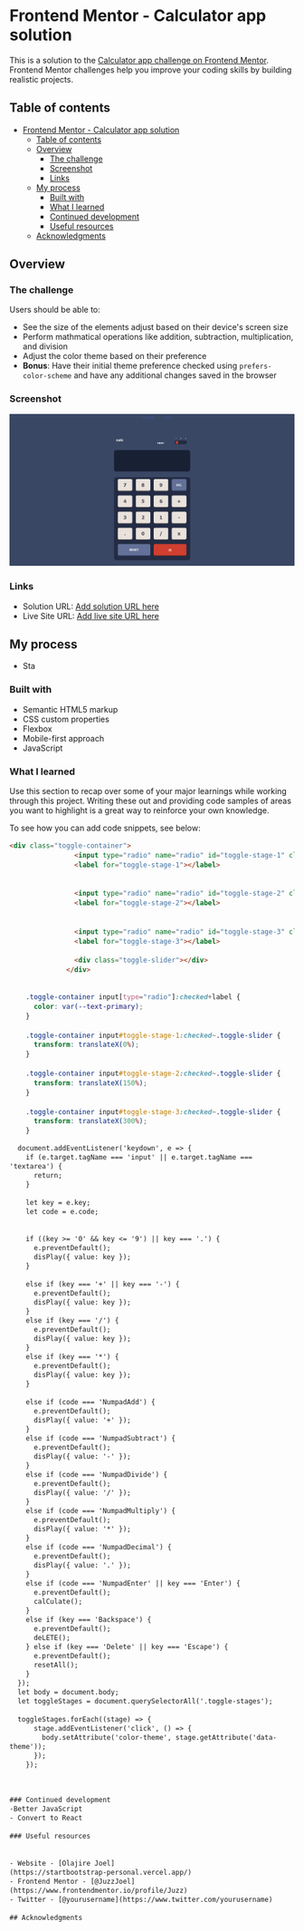 # Frontend Mentor - Calculator app solution

This is a solution to the [Calculator app challenge on Frontend Mentor](https://www.frontendmentor.io/challenges/calculator-app-9lteq5N29). Frontend Mentor challenges help you improve your coding skills by building realistic projects.

## Table of contents

- [Frontend Mentor - Calculator app solution](#frontend-mentor---calculator-app-solution)
  - [Table of contents](#table-of-contents)
  - [Overview](#overview)
    - [The challenge](#the-challenge)
    - [Screenshot](#screenshot)
    - [Links](#links)
  - [My process](#my-process)
    - [Built with](#built-with)
    - [What I learned](#what-i-learned)
    - [Continued development](#continued-development)
    - [Useful resources](#useful-resources)
  - [Acknowledgments](#acknowledgments)

## Overview

### The challenge

Users should be able to:

- See the size of the elements adjust based on their device's screen size
- Perform mathmatical operations like addition, subtraction, multiplication, and division
- Adjust the color theme based on their preference
- **Bonus**: Have their initial theme preference checked using `prefers-color-scheme` and have any additional changes saved in the browser

### Screenshot

![screenshot of the page](./screenshot.png)

### Links

- Solution URL: [Add solution URL here](https://github.com/JuzzJoel/calculator-app-main)
- Live Site URL: [Add live site URL here](https://calculator-app-main-bay-phi.vercel.app/)

## My process
- Sta
### Built with

- Semantic HTML5 markup
- CSS custom properties
- Flexbox
- Mobile-first approach
- JavaScript

### What I learned

Use this section to recap over some of your major learnings while working through this project. Writing these out and providing code samples of areas you want to highlight is a great way to reinforce your own knowledge.

To see how you can add code snippets, see below:

```html
<div class="toggle-container">
                <input type="radio" name="radio" id="toggle-stage-1" class="toggle-stages" data-theme="gray" checked>
                <label for="toggle-stage-1"></label>


                <input type="radio" name="radio" id="toggle-stage-2" class="toggle-stages"  data-theme="white">
                <label for="toggle-stage-2"></label>


                <input type="radio" name="radio" id="toggle-stage-3" class="toggle-stages"  data-theme="purple">
                <label for="toggle-stage-3"></label>

                <div class="toggle-slider"></div>
              </div>

```
```css

    .toggle-container input[type="radio"]:checked+label {
      color: var(--text-primary);
    }

    .toggle-container input#toggle-stage-1:checked~.toggle-slider {
      transform: translateX(0%);
    }

    .toggle-container input#toggle-stage-2:checked~.toggle-slider {
      transform: translateX(150%);
    }

    .toggle-container input#toggle-stage-3:checked~.toggle-slider {
      transform: translateX(300%);
    }

```
      document.addEventListener('keydown', e => {
        if (e.target.tagName === 'input' || e.target.tagName === 'textarea') {
          return;
        }

        let key = e.key;
        let code = e.code; 


        if ((key >= '0' && key <= '9') || key === '.') {
          e.preventDefault();
          disPlay({ value: key });
        }

        else if (key === '+' || key === '-') {
          e.preventDefault();
          disPlay({ value: key });
        }
        else if (key === '/') { 
          e.preventDefault();
          disPlay({ value: key });
        }
        else if (key === '*') { 
          e.preventDefault();
          disPlay({ value: key });
        }
       
        else if (code === 'NumpadAdd') {
          e.preventDefault();
          disPlay({ value: '+' });
        }
        else if (code === 'NumpadSubtract') {
          e.preventDefault();
          disPlay({ value: '-' });
        }
        else if (code === 'NumpadDivide') {
          e.preventDefault();
          disPlay({ value: '/' });
        }
        else if (code === 'NumpadMultiply') {
          e.preventDefault();
          disPlay({ value: '*' });
        }
        else if (code === 'NumpadDecimal') {
          e.preventDefault();
          disPlay({ value: '.' });
        }
        else if (code === 'NumpadEnter' || key === 'Enter') { 
          e.preventDefault();
          calCulate();
        }
        else if (key === 'Backspace') {
          e.preventDefault();
          deLETE();
        } else if (key === 'Delete' || key === 'Escape') { 
          e.preventDefault();
          resetAll();
        }
      });
      let body = document.body;
      let toggleStages = document.querySelectorAll('.toggle-stages');

      toggleStages.forEach((stage) => {
          stage.addEventListener('click', () => {
            body.setAttribute('color-theme', stage.getAttribute('data-theme'));
          });
        });

```


### Continued development
-Better JavaScript
- Convert to React

### Useful resources


- Website - [Olajire Joel]
(https://startbootstrap-personal.vercel.app/)
- Frontend Mentor - [@JuzzJoel](https://www.frontendmentor.io/profile/Juzz)
- Twitter - [@yourusername](https://www.twitter.com/yourusername)

## Acknowledgments


